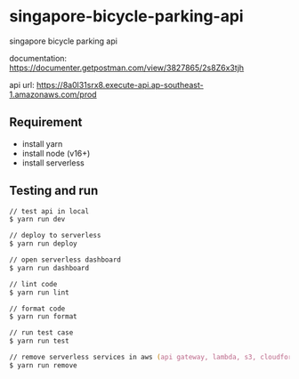 # singapore-bicycle-parking-api

singapore bicycle parking api

documentation: <https://documenter.getpostman.com/view/3827865/2s8Z6x3tjh>

api url: <https://8a0l31srx8.execute-api.ap-southeast-1.amazonaws.com/prod>

## Requirement

- install yarn
- install node (v16+)
- install serverless

## Testing and run

```zsh
// test api in local
$ yarn run dev

// deploy to serverless
$ yarn run deploy

// open serverless dashboard
$ yarn run dashboard

// lint code
$ yarn run lint

// format code
$ yarn run format

// run test case
$ yarn run test

// remove serverless services in aws (api gateway, lambda, s3, cloudformation)
$ yarn run remove
```

